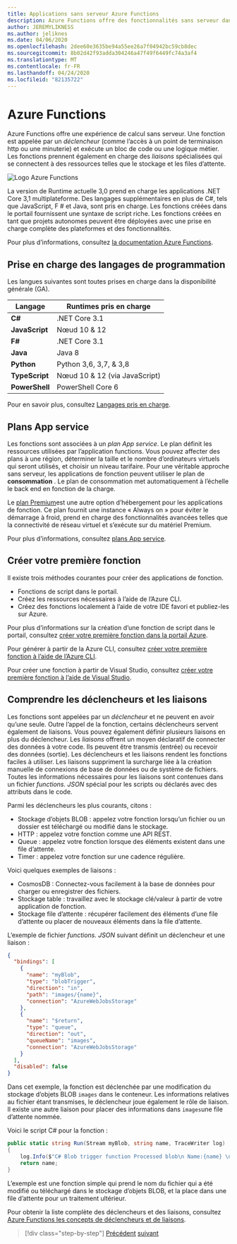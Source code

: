 ```yaml
---
title: Applications sans serveur Azure Functions
description: Azure Functions offre des fonctionnalités sans serveur dans plusieurs langues (C#, JavaScript, Java) et des plateformes pour fournir un code de mise à l’échelle instantanée piloté par les événements.
author: JEREMYLIKNESS
ms.author: jeliknes
ms.date: 04/06/2020
ms.openlocfilehash: 2dee60e3635be94a55ee26a7f04942bc59cb8dec
ms.sourcegitcommit: 8b02d42f93adda304246a47f49f6449fc74a3af4
ms.translationtype: MT
ms.contentlocale: fr-FR
ms.lasthandoff: 04/24/2020
ms.locfileid: "82135722"
---
```

# <a name="azure-functions"></a>Azure Functions

Azure Functions offre une expérience de calcul sans serveur. Une fonction est appelée par un *déclencheur* (comme l’accès à un point de terminaison http ou une minuterie) et exécute un bloc de code ou une logique métier. Les fonctions prennent également en charge des *liaisons* spécialisées qui se connectent à des ressources telles que le stockage et les files d’attente.

![Logo Azure Functions](./media/azure-functions-logo.png)

La version de Runtime actuelle 3,0 prend en charge les applications .NET Core 3,1 multiplateforme. Des langages supplémentaires en plus de C#, tels que JavaScript, F # et Java, sont pris en charge. Les fonctions créées dans le portail fournissent une syntaxe de script riche. Les fonctions créées en tant que projets autonomes peuvent être déployées avec une prise en charge complète des plateformes et des fonctionnalités.

Pour plus d’informations, consultez [la documentation Azure Functions](https://docs.microsoft.com/azure/azure-functions).

## <a name="programming-language-support"></a>Prise en charge des langages de programmation

Les langues suivantes sont toutes prises en charge dans la disponibilité générale (GA).

|Langage      |Runtimes pris en charge|
|--------------|------------------|
|**C#**        |.NET Core 3.1     |
|**JavaScript**|Nœud 10 & 12      |
|**F#**        |.NET Core 3.1     |
|**Java**      |Java 8            |
|**Python**    |Python 3,6, 3,7, & 3,8|
|**TypeScript**|Nœud 10 & 12 (via JavaScript)|
|**PowerShell**|PowerShell Core 6|

Pour en savoir plus, consultez [Langages pris en charge](https://docs.microsoft.com/azure/azure-functions/supported-languages).

## <a name="app-service-plans"></a>Plans App service

Les fonctions sont associées à un *plan App service*. Le plan définit les ressources utilisées par l’application functions. Vous pouvez affecter des plans à une région, déterminer la taille et le nombre d’ordinateurs virtuels qui seront utilisés, et choisir un niveau tarifaire. Pour une véritable approche sans serveur, les applications de fonction peuvent utiliser le plan de **consommation** . Le plan de consommation met automatiquement à l’échelle le back end en fonction de la charge.

Le [plan Premium](https://docs.microsoft.com/azure/azure-functions/functions-premium-plan)est une autre option d’hébergement pour les applications de fonction. Ce plan fournit une instance « Always on » pour éviter le démarrage à froid, prend en charge des fonctionnalités avancées telles que la connectivité de réseau virtuel et s’exécute sur du matériel Premium.

Pour plus d’informations, consultez [plans App service](https://docs.microsoft.com/azure/app-service/azure-web-sites-web-hosting-plans-in-depth-overview).

## <a name="create-your-first-function"></a>Créer votre première fonction

Il existe trois méthodes courantes pour créer des applications de fonction.

- Fonctions de script dans le portail.
- Créez les ressources nécessaires à l’aide de l’Azure CLI.
- Créez des fonctions localement à l’aide de votre IDE favori et publiez-les sur Azure.

Pour plus d’informations sur la création d’une fonction de script dans le portail, consultez [créer votre première fonction dans la portail Azure](https://docs.microsoft.com/azure/azure-functions/functions-create-first-azure-function).

Pour générer à partir de la Azure CLI, consultez [créer votre première fonction à l’aide de l’Azure CLI](https://docs.microsoft.com/azure/azure-functions/functions-create-first-azure-function-azure-cli).

Pour créer une fonction à partir de Visual Studio, consultez [créer votre première fonction à l’aide de Visual Studio](https://docs.microsoft.com/azure/azure-functions/functions-create-your-first-function-visual-studio).

## <a name="understand-triggers-and-bindings"></a>Comprendre les déclencheurs et les liaisons

Les fonctions sont appelées par un *déclencheur* et ne peuvent en avoir qu’une seule. Outre l’appel de la fonction, certains déclencheurs servent également de liaisons. Vous pouvez également définir plusieurs liaisons en plus du déclencheur. Les *liaisons* offrent un moyen déclaratif de connecter des données à votre code. Ils peuvent être transmis (entrée) ou recevoir des données (sortie). Les déclencheurs et les liaisons rendent les fonctions faciles à utiliser. Les liaisons suppriment la surcharge liée à la création manuelle de connexions de base de données ou de système de fichiers. Toutes les informations nécessaires pour les liaisons sont contenues dans un fichier *functions. JSON* spécial pour les scripts ou déclarés avec des attributs dans le code.

Parmi les déclencheurs les plus courants, citons :

- Stockage d’objets BLOB : appelez votre fonction lorsqu’un fichier ou un dossier est téléchargé ou modifié dans le stockage.
- HTTP : appelez votre fonction comme une API REST.
- Queue : appelez votre fonction lorsque des éléments existent dans une file d’attente.
- Timer : appelez votre fonction sur une cadence régulière.

Voici quelques exemples de liaisons :

- CosmosDB : Connectez-vous facilement à la base de données pour charger ou enregistrer des fichiers.
- Stockage table : travaillez avec le stockage clé/valeur à partir de votre application de fonction.
- Stockage file d’attente : récupérer facilement des éléments d’une file d’attente ou placer de nouveaux éléments dans la file d’attente.

L’exemple de fichier *functions. JSON* suivant définit un déclencheur et une liaison :

```json
{
  "bindings": [
    {
      "name": "myBlob",
      "type": "blobTrigger",
      "direction": "in",
      "path": "images/{name}",
      "connection": "AzureWebJobsStorage"
    },
    {
      "name": "$return",
      "type": "queue",
      "direction": "out",
      "queueName": "images",
      "connection": "AzureWebJobsStorage"
    }
  ],
  "disabled": false
}
```

Dans cet exemple, la fonction est déclenchée par une modification du stockage d’objets BLOB `images` dans le conteneur. Les informations relatives au fichier étant transmises, le déclencheur joue également le rôle de liaison. Il existe une autre liaison pour placer des informations dans `images`une file d’attente nommée.

Voici le script C# pour la fonction :

```csharp
public static string Run(Stream myBlob, string name, TraceWriter log)
{
    log.Info($"C# Blob trigger function Processed blob\n Name:{name} \n Size: {myBlob.Length} Bytes");
    return name;
}
```

L’exemple est une fonction simple qui prend le nom du fichier qui a été modifié ou téléchargé dans le stockage d’objets BLOB, et la place dans une file d’attente pour un traitement ultérieur.

Pour obtenir la liste complète des déclencheurs et des liaisons, consultez [Azure Functions les concepts de déclencheurs et de liaisons](https://docs.microsoft.com/azure/azure-functions/functions-triggers-bindings).

>[!div class="step-by-step"]
>[Précédent](azure-serverless-platform.md)
>[suivant](application-insights.md)
